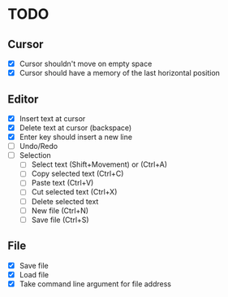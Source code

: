 # TODO

## Cursor

- [x] Cursor shouldn't move on empty space
- [x] Cursor should have a memory of the last horizontal position

## Editor

- [x] Insert text at cursor
- [x] Delete text at cursor (backspace)
- [x] Enter key should insert a new line
- [ ] Undo/Redo
- [ ] Selection
  - [ ] Select text (Shift+Movement) or (Ctrl+A)
  - [ ] Copy selected text (Ctrl+C)
  - [ ] Paste text (Ctrl+V)
  - [ ] Cut selected text (Ctrl+X)
  - [ ] Delete selected text
  - [ ] New file (Ctrl+N)
  - [ ] Save file (Ctrl+S)

## File

- [x] Save file
- [x] Load file
- [x] Take command line argument for file address
